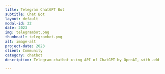 ```yaml
---
title: Telegram ChatGPT Bot
subtitle: Chat Bot
layout: default
modal-id: 22
date: 2023
img: telegrambot.png
thumbnail: telegrambot.png
alt: image-alt
project-date: 2023
client: Community
category: chatbot
description: Telegram chatbot using API of ChatGPT by OpenAI, with additional feature like awesome chatgpt prompt from GitHub

---
```

